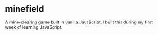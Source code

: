 # minefield
A mine-clearing game built in vanilla JavaScript. I built this during my first week of learning JavaScript.
